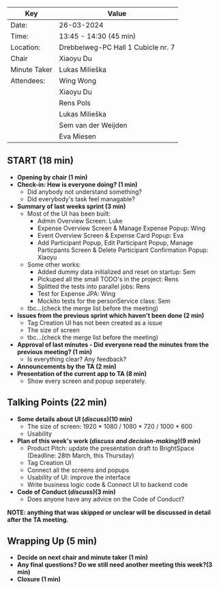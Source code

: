| Key | Value |
| --- | --- |
| Date: | 26-03-2024 |
| Time: | 13:45 - 14:30 (45 min) |
| Location: | Drebbelweg-PC Hall 1 Cubicle nr. 7|
| Chair | Xiaoyu Du |
| Minute Taker | Lukas Milieška |
| Attendees: | Wing Wong |
|            | Xiaoyu Du |
|            | Rens Pols |
|            | Lukas Milieška |
|            | Sem van der Weijden |
|            | Eva Miesen |

## START (18 min)
- **Opening by chair (1 min)**
- **Check-in: How is everyone doing? (1 min)**
    - Did anybody not understand something?
    - Did everybody's task feel managable?
- **Summary of last weeks sprint (3 min)**
    - Most of the UI has been built:
        - Admin Overview Screen: Luke
        - Expense Overview Screen & Manage Expense Popup: Wing
        - Event Overview Screen & Expense Card Popup: Eva
        - Add Participant Popup, Edit Participant Popup, Manage Particpants Screen & Delete Participant Confirmation Popup: Xiaoyu
    - Some other works:
        - Added dummy data initialized and reset on startup: Sem
        - Pickuped all the small TODO's in the project: Rens
        - Splitted the tests into parallel jobs: Rens
        - Test for Expense JPA: Wing
        - Mockito tests for the personService class: Sem
    - tbc...(check the merge list before the meeting)
- **Issues from the previous sprint which haven't been done (2 min)**
    - Tag Creation UI has not been created as a issue
    - The size of screen
    - tbc...(check the merge list before the meeting)
- **Approval of last minutes - Did everyone read the minutes from the previous meeting? (1 min)**
    - Is everything clear? Any feedback?
- **Announcements by the TA (2 min)**
- **Presentation of the current app to TA (8 min)**
    - Show every screen and popup seperately.

## Talking Points (22 min)
- **Some details about UI (*discuss*)(10 min)**
    - The size of screen: 1920 * 1080 / 1080 * 720 / 1000 * 600
    - Usability
- **Plan of this week's work (*discuss and decision-making*)(9 min)**
    - Product Pitch: update the presentation draft to BrightSpace (Deadline: 28th March, this Thursday)
    - Tag Creation UI
    - Connect all the screens and popups
    - Usability of UI: improve the interface
    - Write business logic code & Connect UI to backend code
- **Code of Conduct (*discuss*)(3 min)**
    - Does anyone have any advice on the Code of Conduct? 


**NOTE: anything that was skipped or unclear will be discussed in detail after the TA meeting.**


## Wrapping Up (5 min)
- **Decide on next chair and minute taker (1 min)**
- **Any final questions? Do we still need another meeting this week?(3 min)**
- **Closure (1 min)**

